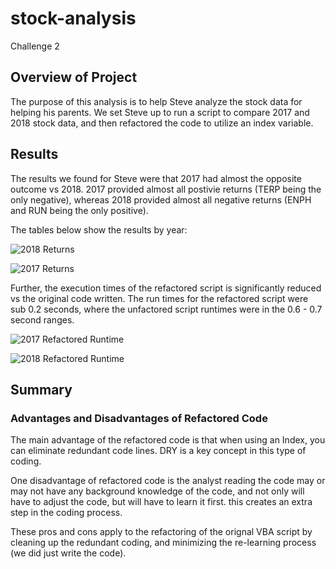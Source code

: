 # stock-analysis
Challenge 2

## Overview of Project
The purpose of this analysis is to help Steve analyze the stock data for helping his parents. We set Steve up to run a script to compare 2017 and 2018 stock data, and then refactored the code to utilize an index variable.

## Results
The results we found for Steve were that 2017 had almost the opposite outcome vs 2018. 2017 provided almost all postivie returns (TERP being the only negative), whereas 2018 provided almost all negative returns (ENPH and RUN being the only positive).

The tables below show the results by year:

![2018 Returns](https://user-images.githubusercontent.com/80076110/112773853-40b47c00-8ffd-11eb-8da4-8e1cb31382fe.PNG)

![2017 Returns](https://user-images.githubusercontent.com/80076110/112773849-3d20f500-8ffd-11eb-8b5a-01b69a01b24a.PNG)

Further, the execution times of the refactored script is significantly reduced vs the original code written. The run times for the refactored script were sub 0.2 seconds, where the unfactored script runtimes were in the 0.6 - 0.7 second ranges.

![2017 Refactored Runtime](https://user-images.githubusercontent.com/80076110/112773859-46aa5d00-8ffd-11eb-8777-6733a8eeab45.PNG)

![2018 Refactored Runtime](https://user-images.githubusercontent.com/80076110/112773862-490cb700-8ffd-11eb-9544-de4ca45b88a9.PNG)

## Summary

### Advantages and Disadvantages of Refactored Code
The main advantage of the refactored code is that when using an  Index, you can eliminate redundant code lines. DRY is a key concept in this type of coding.

One disadvantage of refactored code is the analyst reading the code may or may not have any background knowledge of the code, and not only will have to adjust the code, but will have to learn it first. this creates an extra step in the coding process.

These pros and cons apply to the refactoring of the orignal VBA script by cleaning up the redundant coding, and minimizing the re-learning process (we did just write the code).
